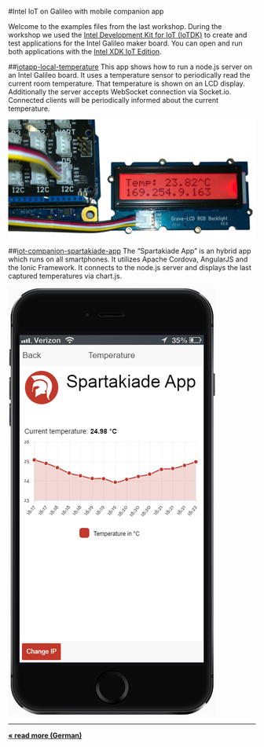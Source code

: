 #Intel IoT on Galileo with mobile companion app

Welcome to the examples files from the last workshop. During the workshop we used the [Intel Development Kit for IoT (IoTDK)](https://software.intel.com/en-us/iot/devkit) to create and test applications for the Intel Galileo maker board. You can open and run both applications with the [Intel XDK IoT Edition](https://software.intel.com/en-us/html5/xdk-iot).

##[iotapp-local-temperature](iotapp-local-temperature)
This app shows how to run a node.js server on an Intel Galileo board. It uses a temperature sensor to periodically read the current room temperature. That temperature is shown on an LCD display. Additionally the server accepts WebSocket connection via Socket.io. Connected clients will be periodically informed about the current temperature.

![Screenshot](output_lcd_display.jpg)

##[iot-companion-spartakiade-app](iot-companion-spartakiade-app)
The “Spartakiade App” is an hybrid app which runs on all smartphones. It utilizes Apache Cordova, AngularJS and the Ionic Framework. It connects to the node.js server and displays the last captured temperatures via chart.js. 

![Screenshot](screenshot_spartakiade_app.png)



**<hr>[« read more (German)](readme.md)**